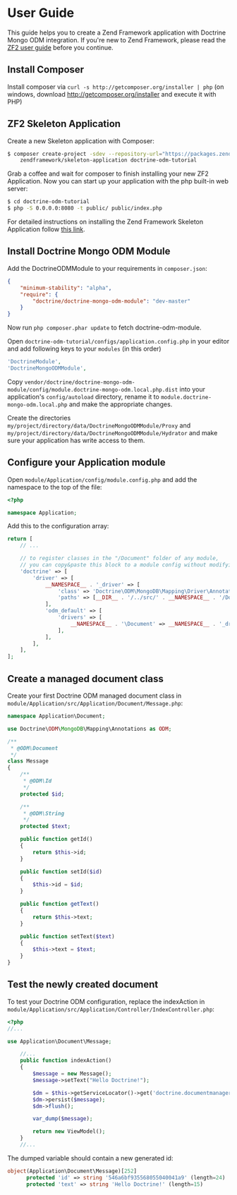 User Guide
==========

This guide helps you to create a Zend Framework application with Doctrine Mongo ODM integration. If you're new to Zend
Framework, please read the [ZF2 user guide](http://framework.zend.com/manual/2.3/en/user-guide/overview.html) before you
continue.

Install Composer
----------------
Install composer via `curl -s http://getcomposer.org/installer | php`
(on windows, download http://getcomposer.org/installer and execute it with PHP)

ZF2 Skeleton Application
------------------------

Create a new Skeleton application with Composer:

```bash
$ composer create-project -sdev --repository-url="https://packages.zendframework.com" \
    zendframework/skeleton-application doctrine-odm-tutorial
```

Grab a coffee and wait for composer to finish installing your new ZF2 Application. Now you can start up your application
with the php built-in web server:

```bash
$ cd doctrine-odm-tutorial
$ php -S 0.0.0.0:8080 -t public/ public/index.php
```

For detailed instructions on installing the Zend Framework Skeleton Application follow
[this link](https://github.com/zendframework/ZendSkeletonApplication).

Install Doctrine Mongo ODM Module
---------------------------------

Add the DoctrineODMModule to your requirements in `composer.json`:

```json
{
    "minimum-stability": "alpha",
    "require": {
        "doctrine/doctrine-mongo-odm-module": "dev-master"
    }
}
```
Now run `php composer.phar update` to fetch doctrine-odm-module.

Open `doctrine-odm-tutorial/configs/application.config.php` in your editor and add following keys to your `modules`
(in this order)

```php
'DoctrineModule',
'DoctrineMongoODMModule',
```

Copy `vendor/doctrine/doctrine-mongo-odm-module/config/module.doctrine-mongo-odm.local.php.dist` into your application's
`config/autoload` directory, rename it to `module.doctrine-mongo-odm.local.php` and make the appropriate changes.

Create the directories `my/project/directory/data/DoctrineMongoODMModule/Proxy` and
`my/project/directory/data/DoctrineMongoODMModule/Hydrator` and make sure your application has write access to them.

Configure your Application module
---------------------------------

Open `module/Application/config/module.config.php` and add the namespace to the top of the file:

```php
<?php

namespace Application;
```

Add this to the configuration array:

```php
return [
    // ...

    // to register classes in the "/Document" folder of any module,
    // you can copy&paste this block to a module config without modifying it.
    'doctrine' => [
        'driver' => [
            __NAMESPACE__ . '_driver' => [
                'class' => 'Doctrine\ODM\MongoDB\Mapping\Driver\AnnotationDriver',
                'paths' => [__DIR__ . '/../src/' . __NAMESPACE__ . '/Document'],
            ],
            'odm_default' => [
                'drivers' => [
                    __NAMESPACE__ . '\Document' => __NAMESPACE__ . '_driver',
                ],
            ],
        ],
    ],
];
```

Create a managed document class
-----------------------

Create your first Doctrine ODM managed document class in `module/Application/src/Application/Document/Message.php`:

```php
namespace Application\Document;

use Doctrine\ODM\MongoDB\Mapping\Annotations as ODM;

/**
 * @ODM\Document
 */
class Message
{
    /**
     * @ODM\Id
     */
    protected $id;

    /**
     * @ODM\String
     */
    protected $text;

    public function getId()
    {
        return $this->id;
    }

    public function setId($id)
    {
        $this->id = $id;
    }

    public function getText()
    {
        return $this->text;
    }

    public function setText($text)
    {
        $this->text = $text;
    }
}
```

Test the newly created document
-------------------------------

To test your Doctrine ODM configuration, replace the indexAction in
`module/Application/src/Application/Controller/IndexController.php`:

```php
<?php
//...

use Application\Document\Message;

    //...
    public function indexAction()
    {
        $message = new Message();
        $message->setText("Hello Doctrine!");

        $dm = $this->getServiceLocator()->get('doctrine.documentmanager.odm_default');
        $dm->persist($message);
        $dm->flush();

        var_dump($message);

        return new ViewModel();
    }
    //...
```

The dumped variable should contain a new generated id:

```php
object(Application\Document\Message)[252]
      protected 'id' => string '546a6bf935568055040041a9' (length=24)
      protected 'text' => string 'Hello Doctrine!' (length=15)
```
